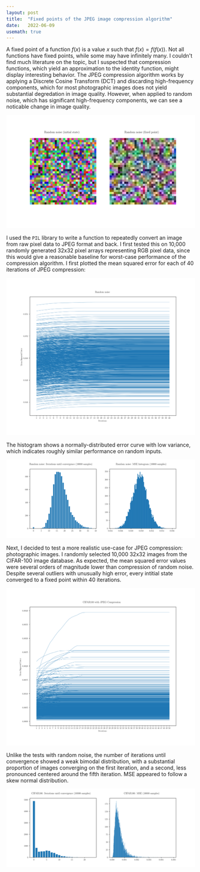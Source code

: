 ```yaml
---
layout: post
title:  "Fixed points of the JPEG image compression algorithm"
date:   2022-06-09
usemath: true
---
```


A fixed point of a function $f(x)$ is a value $x$ such that $f(x) = f(f(x))$. Not all functions have fixed points, while some may have infinitely many. I couldn't find much literature on the topic, but I suspected that compression functions, which yield an approximation to the identity function, might display interesting behavior. The JPEG compression algorithm works by applying a Discrete Cosine Transform (DCT) and discarding high-frequency components, which for most photographic images does not yield substantial degredation in image quality. However, when applied to random noise, which has significant high-frequency components, we can see a noticable change in image quality.

![MSE, random noise](/assets/images/noiseJPEG.svg)

I used the `PIL` library to write a function to repeatedly convert an image from raw pixel data to JPEG format and back. I first tested this on 10,000 randomly generated 32x32 pixel arrays representing RGB pixel data, since this would give a reasonable baseline for worst-case performance of the compression algorithm. I first plotted the mean squared error for each of 40 iterations of JPEG compression:

![MSE, random noise](/assets/images/noiseError.svg)

The histogram shows a normally-distributed error curve with low variance, which indicates roughly similar performance on random inputs. 

![Histogram, Noise](/assets/images/noiseHist.svg)

Next, I decided to test a more realistic use-case for JPEG compression: photographic images. I randomly selected 10,000 32x32 images from the CIFAR-100 image database. As expected, the mean squared error values were several orders of magnitude lower than compression of random noise. Despite several outliers with unusually high error, every intitial state converged to a fixed point within 40 iterations.

![MSE, CIFAR100](/assets/images/CIFARerror.svg)

Unlike the tests with random noise, the number of iterations until convergence showed a weak bimodal distribution, with a substantial proportion of images converging on the first iteration, and a second, less pronounced centered around the fifth iteration. MSE appeared to follow a skew normal distribution. 

![Histogram, CIFAR100](/assets/images/CIFARhist.svg)


